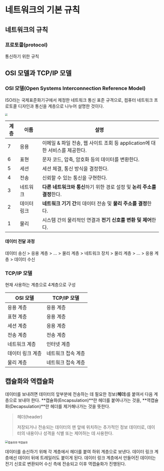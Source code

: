 # 네트워크의 기본 규칙

## 네트워크의 규칙

### 프로토콜(protocol)

통신하기 위한 규칙



## OSI 모델과 TCP/IP 모델

### OSI 모델(Open Systems Interconnection Reference Model)

ISO라는 국제표준화기구에서 제정한 네트워크 통신 표준 규격으로, 컴퓨터 네트워크 프로토콜 디자인과 통신을 계층으로 나누어 설명한 것이다.

<img src="https://www.cloudflare.com/img/learning/ddos/what-is-a-ddos-attack/osi-model-7-layers.svg" style="zoom:50%;" />

| 계층 | 이름        | 설명                                                         |
| ---- | ----------- | ------------------------------------------------------------ |
| 7    | 응용        | 이메일 & 파일 전송, 웹 사이트 조회 등 application에 대한 서비스를 제공한다. |
| 6    | 표현        | 문자 코드, 압축, 암호화 등의 데이터를 변환한다.              |
| 5    | 세션        | 세션 체결, 통신 방식을 결정한다.                             |
| 4    | 전송        | 신뢰할 수 있는 통신을 구현한다.                              |
| 3    | 네트워크    | **다른 네트워크와 통신**하기 위한 경로 설정 및 **논리 주소를 결정**한다. |
| 2    | 데이터 링크 | **네트워크 기기 간**의 데이터 전송 및 **물리 주소를 결정**한다. |
| 1    | 물리        | 시스템 간의 물리적인 연결과 **전기 신호를 변환 및 제어**한다. |

#### 데이터 전달 과정

데이터 송신 > 응용 계층 > ... > 물리 계층 > 네트워크 장치 > 물리 계층 > ... > 응용 계층 > 데이터 수신



### TCP/IP 모델

현재 사용하는 계층으로 4계층으로 구성

| OSI 모델         | TCP/IP 모델        |
| ---------------- | ------------------ |
| 응용 계층        | 응용 계층          |
| 표현 계층        | 응용 계층          |
| 세션 계층        | 응용 계층          |
| 전송 계층        | 전송 계층          |
| 네트워크 계층    | 인터넷 계층        |
| 데이터 링크 계층 | 네트워크 접속 계층 |
| 물리 계층        | 네트워크 접속 계층 |



## 캡슐화와 역캡슐화

데이터를 보내려면 데이터의 앞부분에 전송하는 데 필요한 정보(**헤더**)를 붙여서 다음 계층으로 보내야 한다. **캡슐화(Encapsulation)**란 헤더를 붙여나가는 것을, **역캡슐화(Decapsulation)**란 헤더를 제거해나가는 것을 뜻한다.

> 헤더(header)
>
> 저장되거나 전송되는 데이터의 맨 앞에 위치하는 추가적인 정보 데이터로, 데이터의 내용이나 성격을 식별 또는 제어하는 데 사용한다.

<img src="https://img1.daumcdn.net/thumb/R1280x0/?scode=mtistory2&fname=https%3A%2F%2Fblog.kakaocdn.net%2Fdn%2FbOhDdj%2FbtquzF10dfu%2FWouHYOmk3m0joNhrtabAzK%2Fimg.png" alt="캡슐화와 역캡슐화" style="zoom:60%;" >

데이터를 송신하기 위해 각 계층에서 헤더를 붙여 하위 계층으로 보낸다. 데이터 링크 계층에선 데이터 뒤에 트레일러도 붙이게 된다. 데이터 링크 계층에서 만들어진 데이터는 전기 신호로 변환되어 수신 측에 전송되고 이후 역캡슐화가 진행된다.